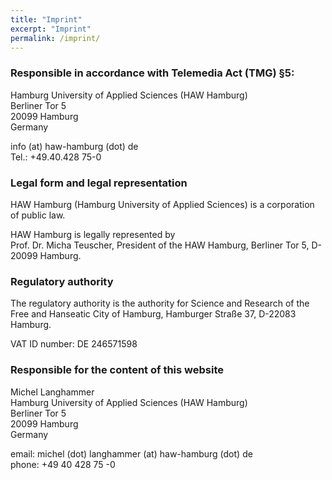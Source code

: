 ```yaml
---
title: "Imprint"
excerpt: "Imprint"
permalink: /imprint/
---
```


### Responsible in accordance with Telemedia Act (TMG) §5:
Hamburg University of Applied Sciences (HAW Hamburg) <br />
Berliner Tor 5<br />
20099 Hamburg<br />
Germany

info (at) haw-hamburg (dot) de<br />
Tel.: +49.40.428 75-0<br />

### Legal form and legal representation
HAW Hamburg (Hamburg University of Applied Sciences) is a corporation of public law.

HAW Hamburg is legally represented by <br />
Prof. Dr. Micha Teuscher, President of the HAW Hamburg, Berliner Tor 5, D-20099 Hamburg.

### Regulatory authority

The regulatory authority is the authority for Science and Research of the Free and Hanseatic City of Hamburg, Hamburger Straße 37, D-22083 Hamburg.

VAT ID number: DE 246571598


### Responsible for the content of this website
Michel Langhammer<br />
Hamburg University of Applied Sciences (HAW Hamburg)<br />
Berliner Tor 5<br />
20099 Hamburg<br />
Germany

email: michel (dot) langhammer (at) haw-hamburg (dot) de <br />
phone: +49 40 428 75 -0

